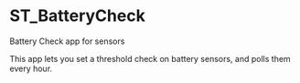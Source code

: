 ST_BatteryCheck
===============

Battery Check app for sensors

This app lets you set a threshold check on battery sensors, and polls them every hour. 

